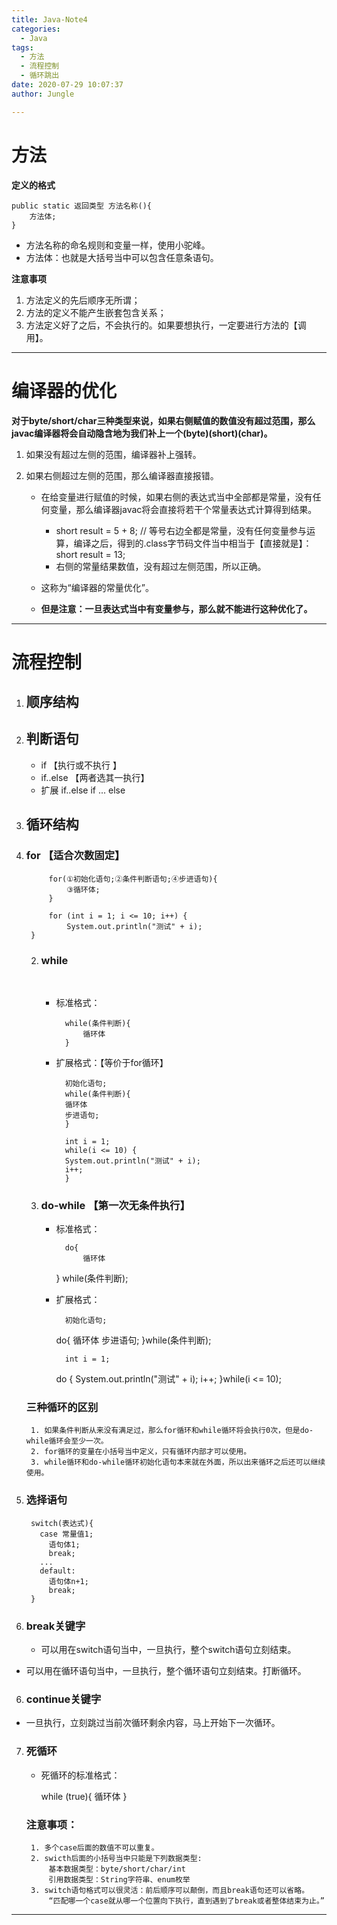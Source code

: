```yaml
---
title: Java-Note4
categories:
  - Java
tags:
  - 方法
  - 流程控制
  - 循环跳出
date: 2020-07-29 10:07:37
author: Jungle

---
```

# 方法 #

**定义的格式** 

	public static 返回类型 方法名称(){
		方法体;
	}


- 方法名称的命名规则和变量一样，使用小驼峰。
- 方法体：也就是大括号当中可以包含任意条语句。

**注意事项**

1. 方法定义的先后顺序无所谓；
2. 方法的定义不能产生嵌套包含关系；
3. 方法定义好了之后，不会执行的。如果要想执行，一定要进行方法的【调用】。

----------

# 编译器的优化 #

**对于byte/short/char三种类型来说，如果右侧赋值的数值没有超过范围，那么javac编译器将会自动隐含地为我们补上一个(byte)(short)(char)。**

1. 如果没有超过左侧的范围，编译器补上强转。
2. 如果右侧超过左侧的范围，那么编译器直接报错。

   - 在给变量进行赋值的时候，如果右侧的表达式当中全部都是常量，没有任何变量，那么编译器javac将会直接将若干个常量表达式计算得到结果。
     - short result = 5 + 8; // 等号右边全都是常量，没有任何变量参与运算，编译之后，得到的.class字节码文件当中相当于【直接就是】：short result = 13; 
     - 右侧的常量结果数值，没有超过左侧范围，所以正确。

   - 这称为“编译器的常量优化”。
   - **但是注意：一旦表达式当中有变量参与，那么就不能进行这种优化了。**

----------
# 流程控制 #

1. ## 顺序结构
2. ## 判断语句
	
	- if 【执行或不执行 】
	- if..else 【两者选其一执行】
	- 扩展 if..else if ... else
3. ## 循环结构
	
1. ### for	【适合次数固定】
	
			for(①初始化语句;②条件判断语句;④步进语句){
				③循环体;
			}
			
			for (int i = 1; i <= 10; i++) {
				System.out.println("测试" + i);
		}
	
	2. ### while	
		
		​	
		
		- 标准格式：
		
				while(条件判断){
					循环体
				}
			
		- 扩展格式：【等价于for循环】
			
				初始化语句;
				while(条件判断){
				循环体
				步进语句;
				}
				
				int i = 1;
				while(i <= 10) {
				System.out.println("测试" + i);
				i++;
				}
		
	3. ### do-while 【第一次无条件执行】
		
		- 标准格式：
		
				do{
					循环体
			} while(条件判断);
		
		- 扩展格式：
				
				初始化语句;
			do{
					循环体
					步进语句;
			}while(条件判断);
			
				int i = 1;
			do {
					System.out.println("测试" + i);
				i++;
				}while(i <= 10);
	
	### **三种循环的区别**

		1. 如果条件判断从来没有满足过，那么for循环和while循环将会执行0次，但是do-while循环会至少一次。
		2. for循环的变量在小括号当中定义，只有循环内部才可以使用。
		3. while循环和do-while循环初始化语句本来就在外面，所以出来循环之后还可以继续使用。
	
4. ### 选择语句

		switch(表达式){
		  case 常量值1;
			语句体1;
			break;
		  ...
		  default:
		    语句体n+1;
			break;
		}

5. ### break关键字
	
	- 可以用在switch语句当中，一旦执行，整个switch语句立刻结束。
- 可以用在循环语句当中，一旦执行，整个循环语句立刻结束。打断循环。
	
6. ### continue关键字
	
- 一旦执行，立刻跳过当前次循环剩余内容，马上开始下一次循环。
	
7. ### 死循环
	
	- 死循环的标准格式：
	
		while (true){
			循环体
		}	

	### **注意事项**：

		1. 多个case后面的数值不可以重复。
		2. swicth后面的小括号当中只能是下列数据类型:
			基本数据类型：byte/short/char/int
			引用数据类型：String字符串、enum枚举
		3. switch语句格式可以很灵活：前后顺序可以颠倒，而且break语句还可以省略。
			“匹配哪一个case就从哪一个位置向下执行，直到遇到了break或者整体结束为止。”


----------

